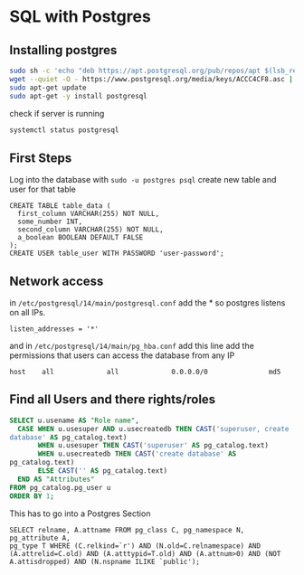 # SQL with Postgres
## Installing postgres
```sh
sudo sh -c 'echo "deb https://apt.postgresql.org/pub/repos/apt $(lsb_release -cs)-pgdg main" > /etc/apt/sources.list.d/pgdg.list'
wget --quiet -O - https://www.postgresql.org/media/keys/ACCC4CF8.asc | sudo apt-key add -
sudo apt-get update
sudo apt-get -y install postgresql
```
check if server is running
```sh
systemctl status postgresql
```
## First Steps
Log into the database with `sudo -u postgres psql`
create new table and user for that table
```
CREATE TABLE table_data (
  first_column VARCHAR(255) NOT NULL,
  some_number INT,
  second_column VARCHAR(255) NOT NULL,
  a_boolean BOOLEAN DEFAULT FALSE
);
CREATE USER table_user WITH PASSWORD 'user-password';
```
## Network access
in `/etc/postgresql/14/main/postgresql.conf` add the * so postgres listens on all IPs.
```
listen_addresses = '*'
```
and in `/etc/postgresql/14/main/pg_hba.conf` add this line add the permissions that users can access the database from any IP
```
host    all             all             0.0.0.0/0               md5
```



## Find all Users and there rights/roles
```sql
SELECT u.usename AS "Role name",
  CASE WHEN u.usesuper AND u.usecreatedb THEN CAST('superuser, create
database' AS pg_catalog.text)
       WHEN u.usesuper THEN CAST('superuser' AS pg_catalog.text)
       WHEN u.usecreatedb THEN CAST('create database' AS
pg_catalog.text)
       ELSE CAST('' AS pg_catalog.text)
  END AS "Attributes"
FROM pg_catalog.pg_user u
ORDER BY 1;
```


This has to go into a Postgres Section
```
SELECT relname, A.attname FROM pg_class C, pg_namespace N, pg_attribute A, 
pg_type T WHERE (C.relkind=`r') AND (N.old=C.relnamespace) AND 
(A.attrelid=C.old) AND (A.atttypid=T.old) AND (A.attnum>0) AND (NOT A.attisdropped) AND (N.nspname ILIKE `public');
```
